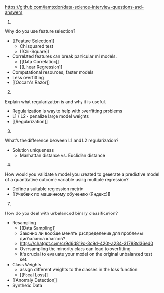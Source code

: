 
https://github.com/iamtodor/data-science-interview-questions-and-answers

1.
Why do you use feature selection?
- [[Feature Selection]]
	- Chi squared test
	- [[Chi-Square]]
- Correlated features can break particular ml models.
	- [[Data Correlation]]
	- [[Linear Regression]]
- Computational resources, faster models
- Less overfitting
- [[Occam's Razor]]


2.
Explain what regularization is and why it is useful.
- Regularization is way to help with overfitting problems
- L1 / L2 - penalize large model weights
- [[Regularization]]

3.
What’s the difference between L1 and L2 regularization?
- Solution uniqueness
	- Manhattan distance vs. Euclidian distance

4.
How would you validate a model you created to generate a predictive model of a quantitative outcome variable using multiple regression?
- Define a suitable regression metric
- [[Учебник по машинному обучению (Яндекс)]]


7.
How do you deal with unbalanced binary classification?
- Resampling
	- [[Data Sampling]]
	- Законно ли вообще менять распределение для проблемы дисбаланса классов?
	- https://chatgpt.com/c/9d6d819c-3c9d-420f-a234-31788fd36ed0
	- Oversampling the minority class can lead to overfitting
	- It's crucial to evaluate your model on the original unbalanced test set.
- Class Weights
	- assign different weights to the classes in the loss function
	- [[Focal Loss]]
- [[Anomaly Detection]]
- Synthetic Data